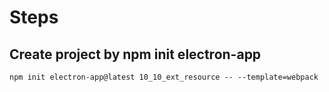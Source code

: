 # Steps

## Create project by npm init electron-app

```
npm init electron-app@latest 10_10_ext_resource -- --template=webpack
```
